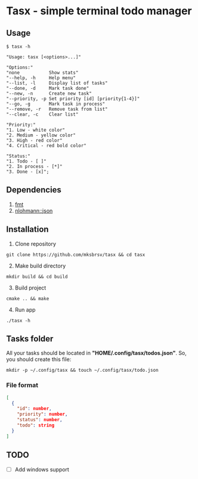 # Tasx - simple terminal todo manager

## Usage

```
$ tasx -h

"Usage: tasx [<options>...]"

"Options:"
"none           Show stats"
"--help, -h     Help menu"
"--list, -l     Display list of tasks"
"--done, -d     Mark task done"
"--new, -n      Create new task"
"--priority, -p Set priority [id] [priority{1-4}]"
"--go, -g       Mark task in process"
"--remove, -r   Remove task from list"
"--clear, -c    Clear list"

"Priority:"
"1. Low - white color"
"2. Medium - yellow color"
"3. High - red color"
"4. Critical - red bold color"

"Status:"
"1. Todo - [ ]"
"2. In process - [*]"
"3. Done - [x]";
```

## Dependencies

1. [fmt](https://github.com/fmtlib/fmt)
2. [nlohmann::json](https://github.com/nlohmann/json)

## Installation

1. Clone repository

```shell
git clone https://github.com/mksbrsv/tasx && cd tasx
```

2. Make build directory

```shell
mkdir build && cd build
```

3. Build project

```shell
cmake .. && make
```

4. Run app

```shell
./tasx -h
```

## Tasks folder

All your tasks should be located in **"HOME/.config/tasx/todos.json"**.
So, you should create this file:

```shell
mkdir -p ~/.config/tasx && touch ~/.config/tasx/todo.json
```

### File format

```json
[
  {
    "id": number,
    "priority": number,
    "status": number,
    "todo": string
  }
]
```
## TODO
- [ ] Add windows support
